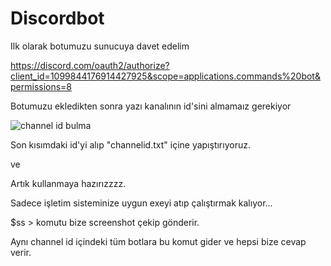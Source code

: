 # Discordbot




Ilk olarak botumuzu sunucuya davet edelim

https://discord.com/oauth2/authorize?client_id=1099844176914427925&scope=applications.commands%20bot&permissions=8




Botumuzu ekledikten sonra yazı kanalının id'sini almamaız gerekiyor


![channel id bulma](https://user-images.githubusercontent.com/36090819/233982259-71e4757f-31bf-4328-8543-30dab2c01f67.jpg)


Son kısımdaki id'yi alıp "channelid.txt" içine yapıştırıyoruz.

ve

Artık kullanmaya hazırızzzz.

Sadece işletim sisteminize uygun exeyi atıp çalıştırmak kalıyor...


$ss  > komutu bize screenshot çekip gönderir. 

Aynı channel id içindeki tüm botlara bu komut gider ve hepsi bize cevap verir.
